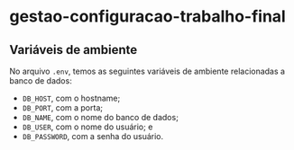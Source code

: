 # gestao-configuracao-trabalho-final

## Variáveis de ambiente

No arquivo `.env`, temos as seguintes variáveis de ambiente relacionadas a banco de dados:

- `DB_HOST`, com o hostname;
- `DB_PORT`, com a porta;
- `DB_NAME`, com o nome do banco de dados;
- `DB_USER`, com o nome do usuário; e
- `DB_PASSWORD`, com a senha do usuário.
